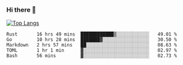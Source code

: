 ### Hi there 👋

<!--
**3Xpl0it3r/3Xpl0it3r** is a ✨ _special_ ✨ repository because its `README.md` (this file) appears on your GitHub profile.

Here are some ideas to get you started:

- 🔭 I’m currently working on ...
- 🌱 I’m currently learning ...
- 👯 I’m looking to collaborate on ...
- 🤔 I’m looking for help with ...
- 💬 Ask me about ...
- 📫 How to reach me: ...
- 😄 Pronouns: ...
- ⚡ Fun fact: ...
-->


[![Top Langs](https://github-readme-stats.vercel.app/api/top-langs/?username=3Xpl0it3r&layout=compact)](https://github.com/3Xpl0it3r/3Xpl0it3r)

<!--START_SECTION:waka-->
```text
Rust       16 hrs 49 mins  ████████████▒░░░░░░░░░░░░   49.01 % 
Go         10 hrs 28 mins  ███████▓░░░░░░░░░░░░░░░░░   30.50 % 
Markdown   2 hrs 57 mins   ██░░░░░░░░░░░░░░░░░░░░░░░   08.63 % 
TOML       1 hr 1 min      ▓░░░░░░░░░░░░░░░░░░░░░░░░   02.97 % 
Bash       56 mins         ▓░░░░░░░░░░░░░░░░░░░░░░░░   02.73 % 
```
<!--END_SECTION:waka-->
